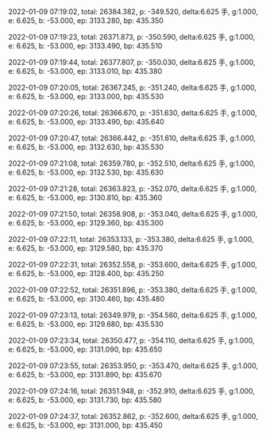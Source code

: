 2022-01-09 07:19:02, total: 26384.382, p: -349.520, delta:6.625 手, g:1.000, e: 6.625, b: -53.000, ep: 3133.280, bp: 435.350

2022-01-09 07:19:23, total: 26371.873, p: -350.590, delta:6.625 手, g:1.000, e: 6.625, b: -53.000, ep: 3133.490, bp: 435.510

2022-01-09 07:19:44, total: 26377.807, p: -350.030, delta:6.625 手, g:1.000, e: 6.625, b: -53.000, ep: 3133.010, bp: 435.380

2022-01-09 07:20:05, total: 26367.245, p: -351.240, delta:6.625 手, g:1.000, e: 6.625, b: -53.000, ep: 3133.000, bp: 435.530

2022-01-09 07:20:26, total: 26366.670, p: -351.630, delta:6.625 手, g:1.000, e: 6.625, b: -53.000, ep: 3133.490, bp: 435.640

2022-01-09 07:20:47, total: 26366.442, p: -351.610, delta:6.625 手, g:1.000, e: 6.625, b: -53.000, ep: 3132.630, bp: 435.530

2022-01-09 07:21:08, total: 26359.780, p: -352.510, delta:6.625 手, g:1.000, e: 6.625, b: -53.000, ep: 3132.530, bp: 435.630

2022-01-09 07:21:28, total: 26363.823, p: -352.070, delta:6.625 手, g:1.000, e: 6.625, b: -53.000, ep: 3130.810, bp: 435.360

2022-01-09 07:21:50, total: 26358.908, p: -353.040, delta:6.625 手, g:1.000, e: 6.625, b: -53.000, ep: 3129.360, bp: 435.300

2022-01-09 07:22:11, total: 26353.133, p: -353.380, delta:6.625 手, g:1.000, e: 6.625, b: -53.000, ep: 3129.580, bp: 435.370

2022-01-09 07:22:31, total: 26352.558, p: -353.600, delta:6.625 手, g:1.000, e: 6.625, b: -53.000, ep: 3128.400, bp: 435.250

2022-01-09 07:22:52, total: 26351.896, p: -353.380, delta:6.625 手, g:1.000, e: 6.625, b: -53.000, ep: 3130.460, bp: 435.480

2022-01-09 07:23:13, total: 26349.979, p: -354.560, delta:6.625 手, g:1.000, e: 6.625, b: -53.000, ep: 3129.680, bp: 435.530

2022-01-09 07:23:34, total: 26350.477, p: -354.110, delta:6.625 手, g:1.000, e: 6.625, b: -53.000, ep: 3131.090, bp: 435.650

2022-01-09 07:23:55, total: 26353.950, p: -353.470, delta:6.625 手, g:1.000, e: 6.625, b: -53.000, ep: 3131.890, bp: 435.670

2022-01-09 07:24:16, total: 26351.948, p: -352.910, delta:6.625 手, g:1.000, e: 6.625, b: -53.000, ep: 3131.730, bp: 435.580

2022-01-09 07:24:37, total: 26352.862, p: -352.600, delta:6.625 手, g:1.000, e: 6.625, b: -53.000, ep: 3131.000, bp: 435.450